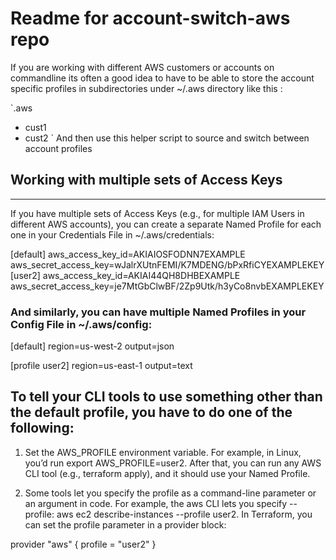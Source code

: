 # Readme for account-switch-aws repo
If you are working with different AWS customers or accounts on commandline its often a good idea
to have to be able to store the account specific profiles in subdirectories under ~/.aws directory like this : 

`.aws 
  - cust1
  - cust2
`
And then use this helper script to source and switch between account profiles 

## Working with multiple sets of Access Keys
-----------------------------------------

If you have multiple sets of Access Keys (e.g., for multiple IAM Users in different AWS accounts), you can create a separate Named Profile for each one in your Credentials File in ~/.aws/credentials:

[default]
aws_access_key_id=AKIAIOSFODNN7EXAMPLE
aws_secret_access_key=wJalrXUtnFEMI/K7MDENG/bPxRfiCYEXAMPLEKEY
[user2]
aws_access_key_id=AKIAI44QH8DHBEXAMPLE
aws_secret_access_key=je7MtGbClwBF/2Zp9Utk/h3yCo8nvbEXAMPLEKEY

### And similarly, you can have multiple Named Profiles in your Config File in ~/.aws/config:
[default]
region=us-west-2
output=json

[profile user2]
region=us-east-1
output=text

## To tell your CLI tools to use something other than the default profile, you have to do one of the following:
  1. Set the AWS_PROFILE environment variable. For example, in Linux, you’d run export AWS_PROFILE=user2. After that, you can run any AWS CLI tool (e.g., terraform apply), and it should use your Named Profile.

  2. Some tools let you specify the profile as a command-line parameter or an argument in code. For example, the aws CLI lets you specify --profile: aws ec2 describe-instances --profile user2. In Terraform, you can set the profile parameter in a provider block:


provider "aws" {
  profile = "user2"
}


